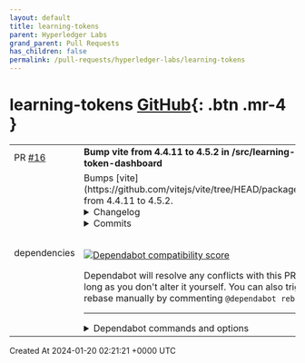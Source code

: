 ```yaml
---
layout: default
title: learning-tokens
parent: Hyperledger Labs
grand_parent: Pull Requests
has_children: false
permalink: /pull-requests/hyperledger-labs/learning-tokens
---
```


# learning-tokens <span class="fs-3 right-align">[GitHub](https://github.com/hyperledger-labs/learning-tokens){: .btn .mr-4 }</span>


<div>
    <table>
        <tr>
            <td>
                PR <a href="https://github.com/hyperledger-labs/learning-tokens/pull/16" class=".btn">#16</a>
            </td>
            <td>
                <b>
                    Bump vite from 4.4.11 to 4.5.2 in /src/learning-token-dashboard
                </b>
            </td>
        </tr>
        <tr>
            <td>
                <span class="chip">dependencies</span>
            </td>
            <td>
                Bumps [vite](https://github.com/vitejs/vite/tree/HEAD/packages/vite) from 4.4.11 to 4.5.2.
<details>
<summary>Changelog</summary>
<p><em>Sourced from <a href="https://github.com/vitejs/vite/blob/v4.5.2/packages/vite/CHANGELOG.md">vite's changelog</a>.</em></p>
<blockquote>
<h2><!-- raw HTML omitted -->4.5.2 (2024-01-19)<!-- raw HTML omitted --></h2>
<ul>
<li>fix: fs deny for case insensitive systems (<a href="https://github.com/vitejs/vite/tree/HEAD/packages/vite/issues/15653">#15653</a>) (<a href="https://github.com/vitejs/vite/commit/eeec23b">eeec23b</a>), closes <a href="https://redirect.github.com/vitejs/vite/issues/15653">#15653</a></li>
</ul>
<h2><!-- raw HTML omitted -->4.5.1 (2023-12-04)<!-- raw HTML omitted --></h2>
<ul>
<li>fix: backport <a href="https://github.com/vitejs/vite/tree/HEAD/packages/vite/issues/15223">#15223</a>, proxy html path should be encoded (<a href="https://github.com/vitejs/vite/tree/HEAD/packages/vite/issues/15226">#15226</a>) (<a href="https://github.com/vitejs/vite/commit/41bb354">41bb354</a>), closes <a href="https://redirect.github.com/vitejs/vite/issues/15223">#15223</a> <a href="https://redirect.github.com/vitejs/vite/issues/15226">#15226</a></li>
</ul>
<h2>4.5.0 (2023-10-18)</h2>
<ul>
<li>feat: backport mdx as known js source (<a href="https://github.com/vitejs/vite/tree/HEAD/packages/vite/issues/14560">#14560</a>) (<a href="https://github.com/vitejs/vite/tree/HEAD/packages/vite/issues/14670">#14670</a>) (<a href="https://github.com/vitejs/vite/commit/45595ef">45595ef</a>), closes <a href="https://redirect.github.com/vitejs/vite/issues/14560">#14560</a> <a href="https://redirect.github.com/vitejs/vite/issues/14670">#14670</a></li>
<li>feat: scan .marko files (<a href="https://github.com/vitejs/vite/tree/HEAD/packages/vite/issues/14669">#14669</a>) (<a href="https://github.com/vitejs/vite/commit/ed7bdc5">ed7bdc5</a>), closes <a href="https://redirect.github.com/vitejs/vite/issues/14669">#14669</a></li>
<li>feat(ssr): backport ssr.resolve.conditions and ssr.resolve.externalConditions (<a href="https://github.com/vitejs/vite/tree/HEAD/packages/vite/issues/14498">#14498</a>) (<a href="https://github.com/vitejs/vite/tree/HEAD/packages/vite/issues/14668">#14668</a>) (<a href="https://github.com/vitejs/vite/commit/520139c">520139c</a>), closes <a href="https://redirect.github.com/vitejs/vite/issues/14498">#14498</a> <a href="https://redirect.github.com/vitejs/vite/issues/14668">#14668</a></li>
</ul>
</blockquote>
</details>
<details>
<summary>Commits</summary>
<ul>
<li><a href="https://github.com/vitejs/vite/commit/d0360c12476ccc61e9e78c500ed1bd74ed65a2cf"><code>d0360c1</code></a> release: v4.5.2</li>
<li><a href="https://github.com/vitejs/vite/commit/eeec23bbc9d476c54a3a6d36e78455867185a7cb"><code>eeec23b</code></a> fix: fs deny for case insensitive systems (<a href="https://github.com/vitejs/vite/tree/HEAD/packages/vite/issues/15653">#15653</a>)</li>
<li><a href="https://github.com/vitejs/vite/commit/c0751156f0c015f6dbd5c7a58afd8cff2fde1a2f"><code>c075115</code></a> release: v4.5.1</li>
<li><a href="https://github.com/vitejs/vite/commit/41bb3546a839ed2c822367b3933770c0693a0fb0"><code>41bb354</code></a> fix: backport <a href="https://github.com/vitejs/vite/tree/HEAD/packages/vite/issues/15223">#15223</a>, proxy html path should be encoded (<a href="https://github.com/vitejs/vite/tree/HEAD/packages/vite/issues/15226">#15226</a>)</li>
<li><a href="https://github.com/vitejs/vite/commit/055d2b86b0543a7c1a2a4d5bc7298af62bc51fa7"><code>055d2b8</code></a> release: v4.5.0</li>
<li><a href="https://github.com/vitejs/vite/commit/ed7bdc520679577509466ce808a1794ba8377204"><code>ed7bdc5</code></a> feat: scan .marko files (<a href="https://github.com/vitejs/vite/tree/HEAD/packages/vite/issues/14669">#14669</a>)</li>
<li><a href="https://github.com/vitejs/vite/commit/45595ef82f786d6b321ce002f2cd4951659114ac"><code>45595ef</code></a> feat: backport mdx as known js source (<a href="https://github.com/vitejs/vite/tree/HEAD/packages/vite/issues/14560">#14560</a>) (<a href="https://github.com/vitejs/vite/tree/HEAD/packages/vite/issues/14670">#14670</a>)</li>
<li><a href="https://github.com/vitejs/vite/commit/520139cdff88ae3a0bf89692133cce3e453cb29a"><code>520139c</code></a> feat(ssr): backport ssr.resolve.conditions and ssr.resolve.externalConditions...</li>
<li>See full diff in <a href="https://github.com/vitejs/vite/commits/v4.5.2/packages/vite">compare view</a></li>
</ul>
</details>
<br />


[![Dependabot compatibility score](https://dependabot-badges.githubapp.com/badges/compatibility_score?dependency-name=vite&package-manager=npm_and_yarn&previous-version=4.4.11&new-version=4.5.2)](https://docs.github.com/en/github/managing-security-vulnerabilities/about-dependabot-security-updates#about-compatibility-scores)

Dependabot will resolve any conflicts with this PR as long as you don't alter it yourself. You can also trigger a rebase manually by commenting `@dependabot rebase`.

[//]: # (dependabot-automerge-start)
[//]: # (dependabot-automerge-end)

---

<details>
<summary>Dependabot commands and options</summary>
<br />

You can trigger Dependabot actions by commenting on this PR:
- `@dependabot rebase` will rebase this PR
- `@dependabot recreate` will recreate this PR, overwriting any edits that have been made to it
- `@dependabot merge` will merge this PR after your CI passes on it
- `@dependabot squash and merge` will squash and merge this PR after your CI passes on it
- `@dependabot cancel merge` will cancel a previously requested merge and block automerging
- `@dependabot reopen` will reopen this PR if it is closed
- `@dependabot close` will close this PR and stop Dependabot recreating it. You can achieve the same result by closing it manually
- `@dependabot show <dependency name> ignore conditions` will show all of the ignore conditions of the specified dependency
- `@dependabot ignore this major version` will close this PR and stop Dependabot creating any more for this major version (unless you reopen the PR or upgrade to it yourself)
- `@dependabot ignore this minor version` will close this PR and stop Dependabot creating any more for this minor version (unless you reopen the PR or upgrade to it yourself)
- `@dependabot ignore this dependency` will close this PR and stop Dependabot creating any more for this dependency (unless you reopen the PR or upgrade to it yourself)
You can disable automated security fix PRs for this repo from the [Security Alerts page](https://github.com/hyperledger-labs/learning-tokens/network/alerts).

</details>
            </td>
        </tr>
    </table>
    <div class="right-align">
        Created At 2024-01-20 02:21:21 +0000 UTC
    </div>
</div>

